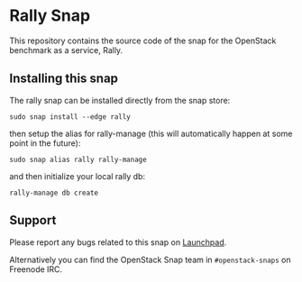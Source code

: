# Rally Snap

This repository contains the source code of the snap for the OpenStack benchmark
as a service, Rally.

## Installing this snap

The rally snap can be installed directly from the snap store:

    sudo snap install --edge rally

then setup the alias for rally-manage (this will automatically happen at some
point in the future):

    sudo snap alias rally rally-manage

and then initialize your local rally db:

    rally-manage db create

## Support

Please report any bugs related to this snap on
[Launchpad](https://bugs.launchpad.net/snap-rally/+filebug).

Alternatively you can find the OpenStack Snap team in `#openstack-snaps`
on Freenode IRC.

